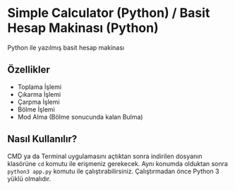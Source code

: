 # Simple Calculator (Python) / Basit Hesap Makinası (Python)
Python ile yazılmış basit hesap makinası

## Özellikler
* Toplama İşlemi
* Çıkarma İşlemi
* Çarpma İşlemi
* Bölme İşlemi
* Mod Alma (Bölme sonucunda kalan Bulma)

## Nasıl Kullanılır?

CMD ya da Terminal uygulamasını açtıktan sonra indirilen dosyanın klasörüne `cd` komutu ile erişmeniz gerekecek. Aynı konumda olduktan sonra `python3 app.py` komutu ile çalıştırabilirsiniz. Çalıştırmadan önce Python 3 yüklü olmalıdır.
